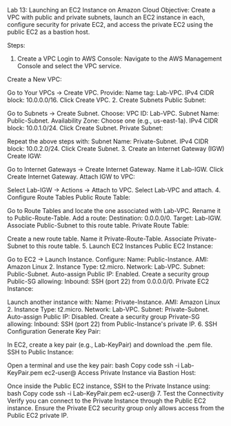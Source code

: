 Lab 13: Launching an EC2 Instance on Amazon Cloud
Objective: Create a VPC with public and private subnets, launch an EC2 instance in each, configure security for private EC2, and access the private EC2 using the public EC2 as a bastion host.

Steps:
1. Create a VPC
Login to AWS Console:
Navigate to the AWS Management Console and select the VPC service.

Create a New VPC:

Go to Your VPCs → Create VPC.
Provide:
Name tag: Lab-VPC.
IPv4 CIDR block: 10.0.0.0/16.
Click Create VPC.
2. Create Subnets
Public Subnet:

Go to Subnets → Create Subnet.
Choose:
VPC ID: Lab-VPC.
Subnet Name: Public-Subnet.
Availability Zone: Choose one (e.g., us-east-1a).
IPv4 CIDR block: 10.0.1.0/24.
Click Create Subnet.
Private Subnet:

Repeat the above steps with:
Subnet Name: Private-Subnet.
IPv4 CIDR block: 10.0.2.0/24.
Click Create Subnet.
3. Create an Internet Gateway (IGW)
Create IGW:

Go to Internet Gateways → Create Internet Gateway.
Name it Lab-IGW.
Click Create Internet Gateway.
Attach IGW to VPC:

Select Lab-IGW → Actions → Attach to VPC.
Select Lab-VPC and attach.
4. Configure Route Tables
Public Route Table:

Go to Route Tables and locate the one associated with Lab-VPC.
Rename it to Public-Route-Table.
Add a route:
Destination: 0.0.0.0/0.
Target: Lab-IGW.
Associate Public-Subnet to this route table.
Private Route Table:

Create a new route table.
Name it Private-Route-Table.
Associate Private-Subnet to this route table.
5. Launch EC2 Instances
Public EC2 Instance:

Go to EC2 → Launch Instance.
Configure:
Name: Public-Instance.
AMI: Amazon Linux 2.
Instance Type: t2.micro.
Network: Lab-VPC.
Subnet: Public-Subnet.
Auto-assign Public IP: Enabled.
Create a security group Public-SG allowing:
Inbound: SSH (port 22) from 0.0.0.0/0.
Private EC2 Instance:

Launch another instance with:
Name: Private-Instance.
AMI: Amazon Linux 2.
Instance Type: t2.micro.
Network: Lab-VPC.
Subnet: Private-Subnet.
Auto-assign Public IP: Disabled.
Create a security group Private-SG allowing:
Inbound: SSH (port 22) from Public-Instance's private IP.
6. SSH Configuration
Generate Key Pair:

In EC2, create a key pair (e.g., Lab-KeyPair) and download the .pem file.
SSH to Public Instance:

Open a terminal and use the key pair:
bash
Copy code
ssh -i Lab-KeyPair.pem ec2-user@<Public-Instance-Public-IP>
Access Private Instance via Bastion Host:

Once inside the Public EC2 instance, SSH to the Private Instance using:
bash
Copy code
ssh -i Lab-KeyPair.pem ec2-user@<Private-Instance-Private-IP>
7. Test the Connectivity
Verify you can connect to the Private Instance through the Public EC2 instance.
Ensure the Private EC2 security group only allows access from the Public EC2 private IP.
